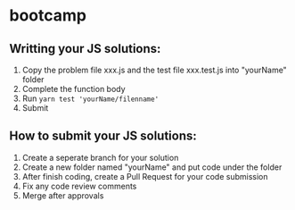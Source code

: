# bootcamp

## Writting your JS solutions:
1. Copy the problem file xxx.js and the test file xxx.test.js into "yourName" folder
2. Complete the function body
3. Run `yarn test 'yourName/filenname'` 
4. Submit

## How to submit your JS solutions:
1. Create a seperate branch for your solution
2. Create a new folder named "yourName" and put code under the folder
3. After finish coding, create a Pull Request for your code submission
4. Fix any code review comments
5. Merge after approvals